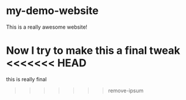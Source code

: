 # my-demo-website

This is a really awesome website!

Now I try to make this a final tweak
<<<<<<< HEAD
=======

this is really final
>>>>>>> remove-ipsum
